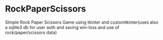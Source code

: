 # RockPaperScissors
SImple Rock Paper Scissors Game using tkinter and customtkinter(uses also a sqlite3 db for user auth and saving win-loss and use of rock/paper/scissors data)
